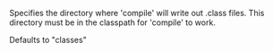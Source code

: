 Specifies the directory where 'compile' will write out .class
  files. This directory must be in the classpath for 'compile' to
  work.

  Defaults to "classes"